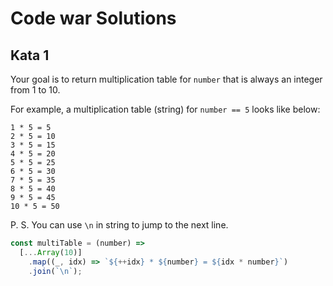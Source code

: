 # Code war Solutions

## Kata 1

Your goal is to return multiplication table for `number` that is always an integer from 1 to 10.

For example, a multiplication table (string) for `number == 5` looks like below:

```
1 * 5 = 5
2 * 5 = 10
3 * 5 = 15
4 * 5 = 20
5 * 5 = 25
6 * 5 = 30
7 * 5 = 35
8 * 5 = 40
9 * 5 = 45
10 * 5 = 50
```

P. S. You can use `\n` in string to jump to the next line.

```js
const multiTable = (number) =>
  [...Array(10)]
    .map((_, idx) => `${++idx} * ${number} = ${idx * number}`)
    .join(`\n`);
```
